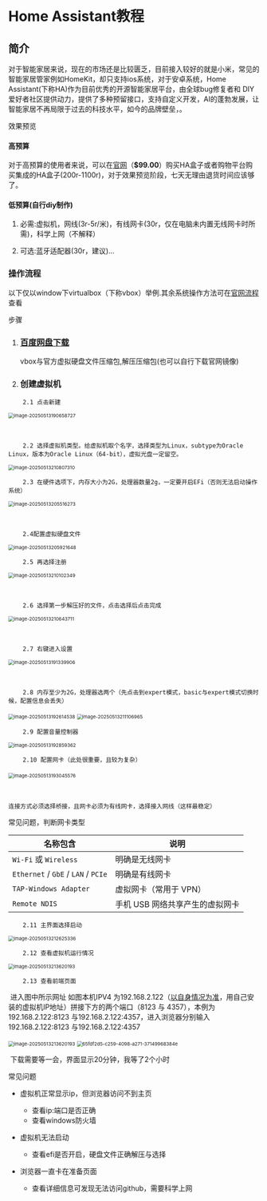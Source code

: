 # Home Assistant教程   

## 简介
对于智能家居来说，现在的市场还是比较匮乏，目前接入较好的就是小米，常见的智能家居管家例如HomeKit，却只支持ios系统，对于安卓系统，Home Assistant(下称HA)作为目前优秀的开源智能家居平台，由全球bug修复者和 DIY 爱好者社区提供动力，提供了多种预留接口，支持自定义开发，AI的蓬勃发展，让智能家居不再局限于过去的科技水平，如今的品牌壁垒，。

效果预览

#### 高预算
对于高预算的使用者来说，可以在[<u>官网</u>](https://support.nabucasa.com/hc/en-us/categories/24638797677853)（**$99.00**）购买HA盒子或者购物平台购买集成的HA盒子(200r-1100r)，对于效果预览阶段，七天无理由退货时间应该够了。
#### **低预算(自行diy制作)**
1. 必需:虚拟机，网线(3r-5r/米)，有线网卡(30r，仅在电脑未内置无线网卡时所需)，科学上网（不解释）

2. 可选:蓝牙适配器(30r，建议)...

### 操作流程
以下仅以window下virtualbox（下称vbox）举例.其余系统操作方法可在[官网流程](https://www.home-assistant.io/installation/)查看

步骤

1. ### [百度网盘下载](https://pan.baidu.com/s/1MpQKqQ-_BxXGvPSzw73PeQ?pwd=mf7k)

   ​	vbox与官方虚拟硬盘文件压缩包,解压压缩包(也可以自行下载官网镜像)

2. ### 创建虚拟机

```
	2.1 点击新建
```

<img src="resource\pic\image-20250513190658727.png" alt="image-20250513190658727" style="zoom:67%;"/>

​	

```
	2.2 选择虚拟机类型。给虚拟机取个名字，选择类型为Linux，subtype为Oracle Linux，版本为Oracle Linux（64-bit），虚拟光盘一定留空。
```

<img src="resource\pic\image-20250513210807310.png" alt="image-20250513210807310" style="zoom:67%;" />

		2.3 在硬件选项下，内存大小为2G，处理器数量2g，一定要开启EFi（否则无法启动操作系统）

<img src="resource\pic\image-20250513205516273.png" alt="image-20250513205516273" style="zoom:67%;" />

​		

```
	2.4配置虚拟硬盘文件
```

<img src="resource\pic\image-20250513205921648.png" alt="image-20250513205921648" style="zoom:67%;" />

```
	2.5 再选择注册
```

<img src="resource\pic\image-20250513210102349.png" alt="image-20250513210102349" style="zoom:67%;" />

​	

```
	2.6 选择第一步解压好的文件，点击选择后点击完成
```

<img src="resource\pic\image-20250513210643711.png" alt="image-20250513210643711" style="zoom:67%;" />

​				

```
	2.7 右键进入设置
```

<img src="resource\pic\image-20250513191339906.png" alt="image-20250513191339906" style="zoom:67%;" />

​		

```
	2.8 内存至少为2G，处理器选两个（先点击到expert模式，basic与expert模式切换时候，配置信息会丢失）
```

<img src="resource\pic\image-20250513192614538.png" alt="image-20250513192614538" style="zoom:67%;" />

<img src="resource\pic\image-20250513211106965.png" alt="image-20250513211106965" style="zoom:67%;" />

		2.9 配置音量控制器

<img src="resource\pic\image-20250513192859362.png" alt="image-20250513192859362" style="zoom:67%;" />

```
	2.10 配置网卡（此处很重要，且较为复杂）
```

​									<img src="resource\pic\image-20250513193045576.png" alt="image-20250513193045576" style="zoom:67%;" />		

​		

```
连接方式必须选择桥接，且网卡必须为有线网卡，选择接入网线（这样最稳定）

```

常见问题，判断网卡类型

| 名称包含                            | 说明                            |
| ----------------------------------- | ------------------------------- |
| `Wi-Fi` 或 `Wireless`               | 明确是无线网卡                  |
| `Ethernet` / `GbE` / `LAN` / `PCIe` | 明确是有线网卡                  |
| `TAP-Windows Adapter`               | 虚拟网卡（常用于 VPN）          |
| `Remote NDIS`                       | 手机 USB 网络共享产生的虚拟网卡 |



```
	2.11 主界面选择启动
```

<img src="resource\pic\image-20250513212625336.png" alt="image-20250513212625336" style="zoom:67%;" />

```
	2.12 查看虚拟机运行情况
```

<img src="resource\pic\image-20250513213620193.png" alt="image-20250513213620193" style="zoom:67%;" />

```
	2.13 查看前端页面
```

​		进入图中所示网址 如图本机IPV4 为192.168.2.122（<u>以自身情况为准</u>，用自己安装的虚拟机IP地址）拼接下方的两个端口（8123 与 4357），本例为192.168.2.122:8123 与192.168.2.122:4357，进入浏览器分别输入192.168.2.122:8123 与192.168.2.122:4357

<img  src="resource\pic\df11e8ea-a6ad-4964-a9a9-16aa24421333.png" alt="image-20250513213620193" style="zoom:67%;">

<img src="resource\pic\65fdf2d5-c259-4098-a271-37149968384e.png" alt="65fdf2d5-c259-4098-a271-37149968384e" style="zoom:67%;" >

​	下载需要等一会，界面显示20分钟，我等了2个小时

常见问题

- 虚拟机正常显示ip，但浏览器访问不到主页

   - 查看ip:端口是否正确
   - 查看windows防火墙

- 虚拟机无法启动

  - 查看efi是否开启，硬盘文件正确解压与选择
  
- 浏览器一直卡在准备页面
  - 查看详细信息可发现无法访问github，需要科学上网
  
    
